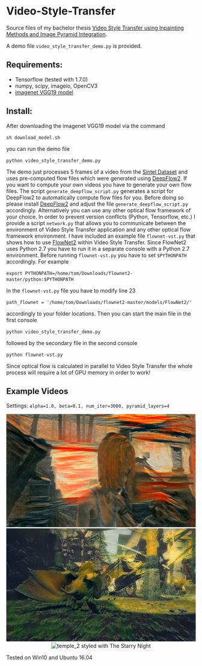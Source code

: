# Video-Style-Transfer

Source files of my bachelor thesis [Video Style Transfer using Inpainting Methods and Image Pyramid Integration](https://drive.google.com/file/d/1n_rAxm3CAjw1Tq_HxoyV4ghFLUJI2eCJ/view?usp=sharing).

A demo file `video_style_transfer_demo.py` is provided.

## Requirements:
* Tensorflow (tested with 1.7.0)
* numpy, scipy, imageio, OpenCV3
* [imagenet VGG19 model](http://www.vlfeat.org/matconvnet/models/imagenet-vgg-verydeep-19.mat)

## Install:
After downloading the imagenet VGG19 model via the command 

    sh download_model.sh

you can run the demo file

    python video_style_transfer_demo.py

The demo just processes 5 frames of a video from the [Sintel Dataset](http://sintel.is.tue.mpg.de/) and uses pre-computed flow files which were generated using [DeepFlow2](https://thoth.inrialpes.fr/src/deepflow/).
If you want to compute your own videos you have to generate your own flow files. The script `generate_deepflow_script.py` generates a script for DeepFlow2 to automatically compute flow files for you. Before doing so please install [DeepFlow2](https://thoth.inrialpes.fr/src/deepflow/) and adjust the file `generate_deepflow_script.py` accordingly.
Alternatively you can use any other optical flow framework of your choice. In order to prevent version conflicts (Python, Tensorflow, etc.) I provide a script `network.py` that allows you to communicate between the environment of Video Style Transfer application and any other optical flow framework environment.
I have included an example file `flownet-vst.py` that shows how to use [FlowNet2](https://github.com/lmb-freiburg/flownet2) within Video Style Transfer. Since FlowNet2 uses Python 2.7 you have to run it in a separate console with a Python 2.7 environment. Before running `flownet-vst.py` you have to set `$PYTHONPATH` accordingly. For example

    export PYTHONPATH=/home/tom/Downloads/flownet2-master/python:$PYTHONPATH

In the `flownet-vst.py` file you have to modify line 23

    path_flownet = '/home/tom/Downloads/flownet2-master/models/FlowNet2/'

accordingly to your folder locations. Then you can start the main file in the first console

    python video_style_transfer_demo.py

followed by the secondary file in the second console

    python flownet-vst.py

Since optical flow is calculated in parallel to Video Style Transfer the whole process will require a lot of GPU memory in order to work!

## Example Videos
Settings: `alpha=1.0, beta=0.1, num_iter=3000, pyramid_layers=4`
<div align = 'center'>
<img src = 'examples/alley_1.gif' alt = 'alley_1 styled with The Scream' width = '686px' height = '300px'>
</div>
<div align = 'center'>
<img src = 'examples/market_6.gif' alt = 'market_6 styled with The Shipwreck of the Minotaur' width = '686px' height = '300px'>
</div>
<div align = 'center'>
<img src = 'examples/temple_2.gif' alt = 'temple_2 styled with The Starry Night' width = '686px' height = '300px'>
</div>

Tested on Win10 and Ubuntu 16.04

